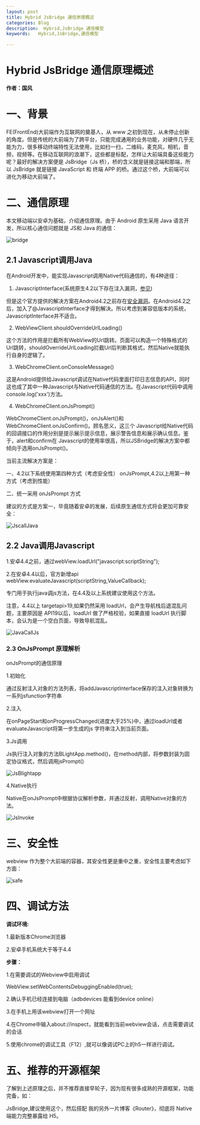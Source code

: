 ```yaml
---
layout: post
title: Hybrid JsBridge 通信原理概述
categories: Blog
description:  Hybrid,JsBridge 通信模型
keywords:   Hybrid,JsBridge,通信模型

---
```




# Hybrid JsBridge 通信原理概述

 

**作者：国风**


# 一、背景
FE(FrontEnd)大前端作为互联网的奠基人，从 www 之初到现在，从未停止创新的角度。但是传统的大前端为了跨平台，只能完成通用的业务功能，对硬件几乎无能为力，很多移动终端特性无法使用，比如扫一扫，二维码，麦克风，相机，音频，视频等。在移动互联网的浪潮下，这些都是标配，怎样让大前端具备这些能力呢？最好的解决方案便是 JsBridge（Js 桥），桥的含义就是链接这端和那端，所以 JsBridge 就是链接 JavaScript 和 终端 APP 的桥。通过这个桥，大前端可以进化为移动大前端了。

# 二、通信原理

本文移动端以安卓为基础，介绍通信原理。由于 Android 原生采用 Java 语言开发，所以核心通信问题就是 JS和 Java 的通信：

  ![bridge](/images/posts/HybridBridge/bridge.png)



## 2.1 Javascript调用Java

在Android开发中，能实现Javascript调用Native代码通信的，有4种途径：

1. JavascriptInterface(系统原生4.2以下存在注入漏洞，[参见](http://www.tuicool.com/articles/jeYVFrN))

但是这个官方提供的解决方案在Android4.2之前存在[安全漏洞](http://drops.wooyun.org/papers/548)。在Android4.2之后，加入了@JavascriptInterface才得到解决。所以考虑到兼容低版本的系统，JavascriptInterface并不适合。

2. WebViewClient.shouldOverrideUrlLoading()

这个方法的作用是拦截所有WebView的Url跳转。页面可以构造一个特殊格式的Url跳转，shouldOverrideUrlLoading拦截Url后判断其格式，然后Native就能执行自身的逻辑了。

3. WebChromeClient.onConsoleMessage()

这是Android提供给Javascript调试在Native代码里面打印日志信息的API，同时这也成了其中一种Javascript与Native代码通信的方法。在Javascript代码中调用console.log('xxx')方法。

4. WebChromeClient.onJsPrompt()

WebChromeClient.onJsPrompt()，onJsAlert()和WebChromeClient.onJsConfirm()。顾名思义，这三个 Javascript给Native代码的回调接口的作用分别是提示展示提示信息，展示警告信息和展示确认信息。鉴于，alert和confirm在 Javascript的使用率很高，所以JSBridge的解决方案中都倾向于选用onJsPrompt()。



当前主流解决方案是：

一、4.2以下系统使用第四种方式（考虑安全性） onJsPrompt,4.2以上用第一种方式（考虑到性能）

二、统一采用 onJsPrompt 方式

建议的方式是方案一，毕竟随着安卓的发展，后续原生通信方式将会更加可靠安全：

![JscallJava](/images/posts/HybridBridge/JscallJava.png)

## 2.2 Java调用Javascript

1.安卓4.4之前，通过webView.loadUrl("javascript:scriptString"); 

2.在安卓4.4以后，官方新增api webView.evaluateJavascript(scriptString,ValueCallback);

专门用于执行java调js方法，在4.4及以上系统建议使用这个方法。

注意，4.4以上 targetapi>19,如果仍然采用 loadUrl，会产生导航栈后退混乱问题，主要原因是 API19以后，loadUrl 做了严格校验，如果直接 loadUrl 执行脚本，会认为是一个空白页面，导致导航混乱。

![JavaCallJs](/images/posts/HybridBridge/JavaCallJs.png)

### 2.3 OnJsPrompt 原理解析

onJsPrompt的通信原理

1.初始化

​    通过反射注入对象的方法列表，将addJavascriptInterface保存的注入对象转换为一系列jsfunction字符串

2.注入

​    在onPageStart和onProgressChanged(进度大于25%)中，通过loadUrl或者evaluateJavascript将第一步生成的js 字符串注入到当前页面。

3.Js调用

​    Js执行注入对象的方法BLightApp.method()，在method内部，将参数封装为固定协议格式，然后调用jsPrompt()

![JsBlightapp](/images/posts/HybridBridge/JsBlightapp.png)

4.Native执行

​    Native在onJsPrompt中根据协议解析参数，并通过反射，调用Native对象的方法。

![JsInvoke](/images/posts/HybridBridge/JsInvoke.png)

#  三、安全性

webview 作为整个大前端的容器，其安全性更是重中之重，安全性主要考虑如下方面：

![safe](/images/posts/HybridBridge/safe.png)

# 四、调试方法

**调试环境:**

1.最新版本Chrome浏览器

2.安卓手机系统大于等于4.4

**步骤：**

1.在需要调试的Webview中启用调试

WebView.setWebContentsDebuggingEnabled(true);

2.确认手机已经连接到电脑（adbdevices 能看到device online）

3.在手机上用该webview打开一个网址

4.在Chrome中输入about://inspect，就能看到当前webview会话，点击需要调试的会话

5.使用chrome的调试工具（F12）,就可以像调试PC上的h5一样进行调试。

# 五、推荐的开源框架

了解到上述原理之后，并不推荐直接早轮子，因为现有很多成熟的开源框架，功能完备，如：

JsBridge,建议使用这个，然后搭配 我的另外一片博客《Router》，彻底将 Native 端能力完整暴露给 H5。